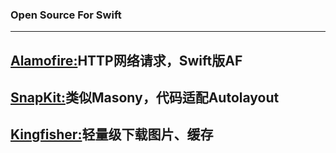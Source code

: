 ### Open Source For Swift
----------------------------------------------------------------------
[Alamofire:](https://github.com/Alamofire/Alamofire)HTTP网络请求，Swift版AF<br>
----------------------------------------------------------------------
[SnapKit:](https://github.com/SnapKit/SnapKit)类似Masony，代码适配Autolayout<br>
----------------------------------------------------------------------
[Kingfisher:](https://github.com/onevcat/Kingfisher)轻量级下载图片、缓存<br>
----------------------------------------------------------------------
